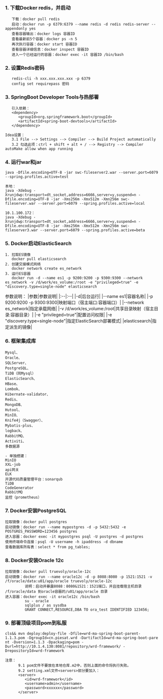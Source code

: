 ### 1. 下载Docker redis，并启动
```
   下载：docker pull redis
   启动：docker run -p 6379:6379 --name redis -d redis redis-server --appendonly yes
   查看容器输出：docker logs 容器ID
   查看最新前5个容器：docker ps -n 5
   再次执行容器：docker start 容器ID
   查看容器详细信息：docker inspect 容器ID
   进入一个已经运行的容器：docker exec -it 容器ID /bin/bash
```
### 2. 设置Redis密码
```
   redis-cli -h xxx.xxx.xxx.xxx -p 6379
   config set requirepass 密码
```
### 3. SpringBoot Developer Tools与热部署
```
   引入依赖：
   <dependency>
      <groupId>org.springframework.boot</groupId>
      <artifactId>spring-boot-devtools</artifactId>
   </dependency>

Idea设置：
   3.1 File --> Settings --> Compiler --> Build Project automatically
   3.2 勾选此项：ctrl + shift + alt + / --> Registry --> Compiler autoMake allow when app running
```
### 4. 运行war和jar
````
java -Dfile.encoding=UTF-8 -jar swc-fileserver2.war --server.port=6079 --spring.profiles.active=test

本地：
java -Xdebug -Xrunjdwp:transport=dt_socket,address=6666,server=y,suspend=n -Dfile.encoding=UTF-8 -jar -Xms256m -Xmx512m -Xmn256m swc-fileserver.war --server.port=6079 --spring.profiles.active=local

10.1.100.172：
java -Xdebug -Xrunjdwp:transport=dt_socket,address=6666,server=y,suspend=n -Dfile.encoding=UTF-8 -jar -Xms256m -Xmx512m -Xmn256m swc-fileserver3.war --server.port=6079 --spring.profiles.active=beta
````
### 5. Docker启动ElasticSearch
````
1. 拉取ES镜像
   docker pull elasticsearch
2. 创建交接模式网络
   docker network create es_network
3. 运行ES容器
   docker run -d --name es1 -p 9200:9200 -p 9300:9300 --network es_network -v /d/work/es_volume:/root -e "privileged=true" -e "discovery.type=single-node" elasticsearch
````
参数说明：
|参数|参数说明|
|:--|:--|
|-d|后台运行|
|--name  es1|容器名称|
|-p 9200:9200 -p 9300:9300|映射端口（宿主端口:容器端口）|
|--network es_network|指定承载网络|
|-v /d/work/es_volume:/root|共享目录映射（宿主目录:容器目录）|
|-e "privileged=true"|配置访问权限|
|-e "discovery.type=single-node"|指定ElasticSearch部署模式|
|elasticsearch|指定派生的镜像|

### 6. 框架集成库
````
Mysql、
Oracle、
SQLServer、
PostgreSQL、
TiDB（同Mysql）
ElasticSearch、
HBase、
Lombok、
Hibernate-validator、
Redis、
MongoDB、
Hutool、
MinIO、
Knife4j（Swagger）、
Mybatis-plus、
logback、
RabbitMQ、
Activiti、
多数据源

- 单独搭建：
MinIO
XXL-job
api网关
ELK
开源代码质量管理平台：sonarqub
TiDB
CodeGenerator
RabbitMQ
监控（prometheus）
````

### 7. Docker安装PostgreSQL
````
拉取镜像：docker pull postgres
启动镜像：docker run --name mypostgres -d -p 5432:5432 -e POSTGRES_PASSWORD=123456 postgres
进入容器：docker exec -it mypostgres psql -U postgres -d postgres
使用终端命令连接：psql -U username -h ipaddress -d dbname
查看数据库所有表：select * from pg_tables;
````
### 8. Docker安装Oracle 12c
````
拉取镜像：docker pull truevoly/oracle-12c
启动镜像：docker run --name oracle12c -d -p 8088:8080 -p 1521:1521 -v /f/oracle/data:u01/app/oracle truevoly/oracle-12c
         说明：启动并暴露8088：8080&1521：1521端口，并且挂载宿主机目录 /f/oracle/data 到oracle容器的/u01/app/oracle 目录
进入容器：docker exec -it oracle12c /bin/bash
         su - oracle
         sqlplus / as sysdba
         GRANT CONNECT,RESOURCE,DBA TO ora_test IDENTIFIED 123456;
````
### 9. 部署顶级项目pom到私服
````
cls&& mvn deploy:deploy-file -Dfile=wrd-ma-spring-boot-parent-1.1.3.pom -DgroupId=cn.piesat.wrd -DartifactId=wrd-ma-spring-boot-pare
nt -Dversion=1.1.3 -Dpackaging=pom -Durl=http://10.1.4.130:8081/repository/wrd-framework/ -DrepositoryId=wrd-framework

注意：
      9.1 pom文件不要放在本地仓库.m2中，否则上面的命令将执行失败。
      9.2 setting.xml文件<servers>部分要加入：
      <server>
         <id>wrd-framework</id>
         <username>admin</username>
         <password>xxxxxx</password>
      </server>
      
````
